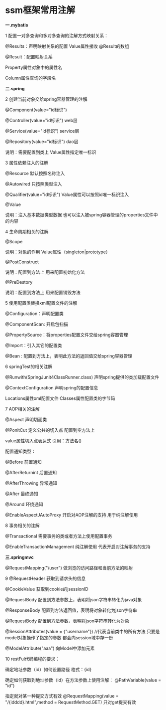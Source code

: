 # ssm框架常用注解

**一.mybatis**



 1 配置一对多查询和多对多查询的注解方式映射关系：

 @Results：声明映射关系的配置  Value属性接收 @Result的数组

 @Result：配置映射关系 

  Property属性对象中的属性名

  Column属性查询的字段名



**二.spring**



2 创建当前对象交给spring容器管理的注解

@Component(value="id标识")

@Controller(value="id标识")  web层

@Service(value="id标识")   service层

@Repository(value="id标识")  dao层



说明：需要配置到类上 Value属性指定唯一标识

3 属性依赖注入的注解

@Resource   默认按照名称注入

@Autowired  只按照类型注入

@Qualifier(value="id标识") Value属性可以按照id唯一标识注入

@Value

说明：注入基本数据类型数据 也可以注入被spring容器管理的properties文件中的内容



4 生命周期相关的注解

@Scope 

说明：对象的作用 Value属性（singleton|prototype）

@PostConstruct 

说明：配置到方法上 用来配置初始化方法

@PreDestory

说明：配置到方法上 用来配置销毁方法





5 使用配置类替换xml配置文件的注解

@Configuration：声明配置类

@ComponentScan: 开启包扫描

@PropertySource：将properties配置文件交给spring容器管理

@Import：引入其它的配置类

@Bean : 配置到方法上，表明此方法的返回值交给spring容器管理



6 springTest的相关注解

@Runwith(SpringJunit4ClassRunner.class) 声明spring提供的类加载配置文件

@ContextConfiguration 声明spring的配置信息 

Locations属性xml配置文件  Classes属性配置类的字节码



7 AOP相关的注解

@Aspect 声明切面类

@PonitCut 定义公共的切入点  配置到空方法上

value属性切入点表达式  引用：方法名()

配置通知类型：

@Before 前置通知

@AfterReturnint 后置通知

@AfterThrowing  异常通知

@After   最终通知

@Around   环绕通知

@EnableAspectJAutoProxy 开启对AOP注解的支持 用于纯注解使用



8 事务相关的注解

@Transactional 需要事务的类或者方法上使用配置事务

@EnableTransactionManagement 纯注解使用 代表开启对注解事务的支持



**三.springmvc**



@RequestMapping("/user") 做浏览的访问路径和当前方法的映射

9  @RequestHeader 获取到请求头的信息

@CookieValue  获取到cookie的jsessionID

@RequestBody  配置到方法参数上，表明将json字符串转化为java对象

@ResponseBody  配置到方法返回值，表明将对象转化为json字符串

@RequestBody  配置到方法参数，表明将json字符串转化为对象

@SessionAttributes(value = {"username"})  //代表当前类中的所有方法 只要是model对象操作了指定的参数 都会向session域中存一份

@ModelAttribute("aaa") 向Model中添加元素



10 restFul代码编程的要求：



确定地址参数（id）如何设置路径 格式：{id}

确定如何获取到地址参数（id）在方法参数上使用注解：   @PathVariable(value = "id")

指定就对某一种提交方式有效  @RequestMapping(value = "/{idddd}.html",method = RequestMethod.GET)  只对get提交有效
